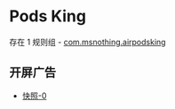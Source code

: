# Pods King

存在 1 规则组 - [com.msnothing.airpodsking](/src/apps/com.msnothing.airpodsking.ts)

## 开屏广告

- [快照-0](https://i.gkd.li/import/12908449)

